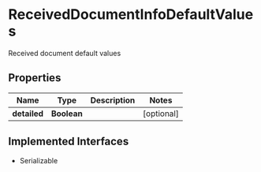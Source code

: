

# ReceivedDocumentInfoDefaultValues

Received document default values

## Properties

| Name | Type | Description | Notes |
|------------ | ------------- | ------------- | -------------|
|**detailed** | **Boolean** |  |  [optional] |


## Implemented Interfaces

* Serializable


